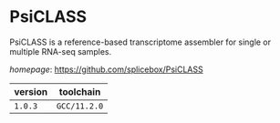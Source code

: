 # PsiCLASS

PsiCLASS is a reference-based transcriptome assembler for single or multiple RNA-seq samples.

*homepage*: <https://github.com/splicebox/PsiCLASS>

version | toolchain
--------|----------
``1.0.3`` | ``GCC/11.2.0``
